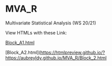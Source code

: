 # MVA_R
Multivariate Statistical Analysis (WS 20/21)

View HTMLs with these Link:

[Block_A1.html](https://htmlpreview.github.io/?https://aubreyldy.github.io/MVA_R/Block_A1.html)

[Block_A2.html](https://htmlpreview.github.io/?https://aubreyldy.github.io/MVA_R/Block_2.html

